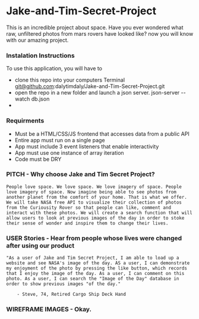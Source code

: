 # Jake-and-Tim-Secret-Project
This is an incredible project about space. Have you ever wondered what raw, unfiltered photos from mars rovers have looked like? now you will know with our amazing project.


### Instalation Instructions 
To use this application, you will have to 
* clone this repo into your computers Terminal git@github.com:dalytimdaly/Jake-and-Tim-Secret-Project.git
* open the repo in a new folder and launch a json server. json-server --watch db.json
* 




### Requirments
* Must be a HTML/CSS/JS frontend that accesses data from a public API
* Entire app must run on a single page
* App must include 3 event listeners that enable interactivity
* App must use one instance of array iteration 
* Code must be DRY

### PITCH - Why choose Jake and Tim Secret Project?

    People love space. We love space. We love imagery of space. People love imagery of space. Now imagine being able to see photos from another planet from the comfort of your home. That is what we offer. We will take NASA free API to visualize their collection of photos from the Curiousity Rover so that people can like, comment and interact with these photos. We will create a search function that will allow users to look at previous images of the day in order to stoke their sense of wonder and inspire them to change their lives.


### USER Stories - Hear from people whose lives were changed after using our product

    "As a user of Jake and Tim Secret Project, I am able to load up a website and see NASA's image of the day. AS a user, I can demonstrate my enjoyment of the photo by pressing the like button, which records that I enjoy the image of the day. As a user, I can comment on this photo. As a user, I can search the "Image of the Day" database in order to show previous images "of the day."
    
        - Steve, 74, Retired Cargo Ship Deck Hand


### WIREFRAME IMAGES - Okay.